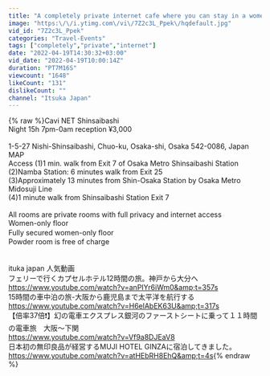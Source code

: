 ```yaml
---
title: "A completely private internet cafe where you can stay in a women-only area."
image: "https:\/\/i.ytimg.com\/vi\/7Z2c3L_Ppek\/hqdefault.jpg"
vid_id: "7Z2c3L_Ppek"
categories: "Travel-Events"
tags: ["completely","private","internet"]
date: "2022-04-19T14:30:32+03:00"
vid_date: "2022-04-19T10:00:14Z"
duration: "PT7M16S"
viewcount: "1648"
likeCount: "131"
dislikeCount: ""
channel: "Itsuka Japan"
---
```

{% raw %}Cavi NET Shinsaibashi<br />Night 15h 7pm-0am reception ¥3,000<br /><br />1-5-27 Nishi-Shinsaibashi, Chuo-ku, Osaka-shi, Osaka 542-0086, Japan MAP<br />Access (1)1 min. walk from Exit 7 of Osaka Metro Shinsaibashi Station <br />(2)Namba Station: 6 minutes walk from Exit 25 <br />(3)Approximately 13 minutes from Shin-Osaka Station by Osaka Metro Midosuji Line <br />(4)1 minute walk from Shinsaibashi Station Exit 7<br /><br />All rooms are private rooms with full privacy and internet access<br />Women-only floor<br />Fully secured women-only floor　<br />Powder room is free of charge<br /><br /><br />ituka japan 人気動画<br />フェリーで行くカプセルホテル12時間の旅。神戸から大分へ<br /><a rel="nofollow" target="blank" href="https://www.youtube.com/watch?v=anPIYr6iWm0&amp;t=357s">https://www.youtube.com/watch?v=anPIYr6iWm0&amp;t=357s</a><br />15時間の車中泊の旅-大阪から鹿児島まで太平洋を航行する<br /><a rel="nofollow" target="blank" href="https://www.youtube.com/watch?v=H6elAbEK63U&amp;t=317s">https://www.youtube.com/watch?v=H6elAbEK63U&amp;t=317s</a><br />【倍率37倍❗️】幻の電車エクスプレス銀河のファーストシートに乗って１１時間の電車旅　大阪〜下関<br /><a rel="nofollow" target="blank" href="https://www.youtube.com/watch?v=Vf9a8DJEaV8">https://www.youtube.com/watch?v=Vf9a8DJEaV8</a><br />日本初の無印良品が経営するMUJI HOTEL GINZAに宿泊してきました。<br /><a rel="nofollow" target="blank" href="https://www.youtube.com/watch?v=atHEbRH8EhQ&amp;t=4s">https://www.youtube.com/watch?v=atHEbRH8EhQ&amp;t=4s</a>{% endraw %}
